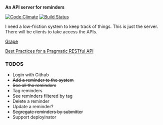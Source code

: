 **An API server for reminders**

[![Code Climate](https://codeclimate.com/github/tdenkinger/mindasaurus.png)](https://codeclimate.com/github/tdenkinger/mindasaurus) [![Build Status](https://travis-ci.org/tdenkinger/mindasaurus.png?branch=master)](https://travis-ci.org/tdenkinger/mindasaurus)

I need a low-friction system to keep track of things. This is just the server. There will be clients to take access the APIs.

[Grape](https://github.com/intridea/grape)

[Best Practices for a Pragmatic RESTful API](http://www.vinaysahni.com/best-practices-for-a-pragmatic-restful-api)

### TODOS

* Login with Github
* ~~Add a reminder to the system~~
* ~~See all the reminders~~
* Tag reminders
* See reminders filtered by tag
* Delete a reminder
* Update a reminder?
* ~~Segregate reminders by submitter~~
* Support deployinator
